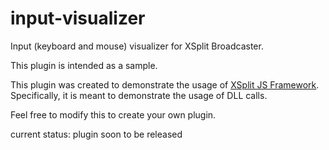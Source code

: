 # input-visualizer

Input (keyboard and mouse) visualizer for XSplit Broadcaster. 

This plugin is intended as a sample. 

This plugin was created to demonstrate the usage of [XSplit JS Framework](http://xjsframework.github.io). Specifically, it is meant to demonstrate the usage of DLL calls.

Feel free to modify this to create your own plugin.

current status: plugin soon to be released
